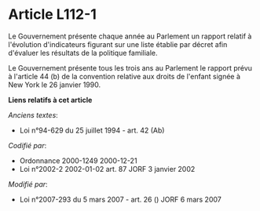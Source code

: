 # Article L112-1

Le Gouvernement présente chaque année au Parlement un rapport relatif à l'évolution d'indicateurs figurant sur une liste
établie par décret afin d'évaluer les résultats de la politique familiale.

Le Gouvernement présente tous les trois ans au Parlement le rapport prévu à l'article 44 (b) de la convention relative aux
droits de l'enfant signée à New York le 26 janvier 1990.

**Liens relatifs à cet article**

_Anciens textes_:

  - Loi n°94-629 du 25 juillet 1994 - art. 42 (Ab)

_Codifié par_:

  - Ordonnance 2000-1249 2000-12-21
  - Loi n°2002-2 2002-01-02 art. 87 JORF 3 janvier 2002

_Modifié par_:

  - Loi n°2007-293 du 5 mars 2007 - art. 26 () JORF 6 mars 2007
